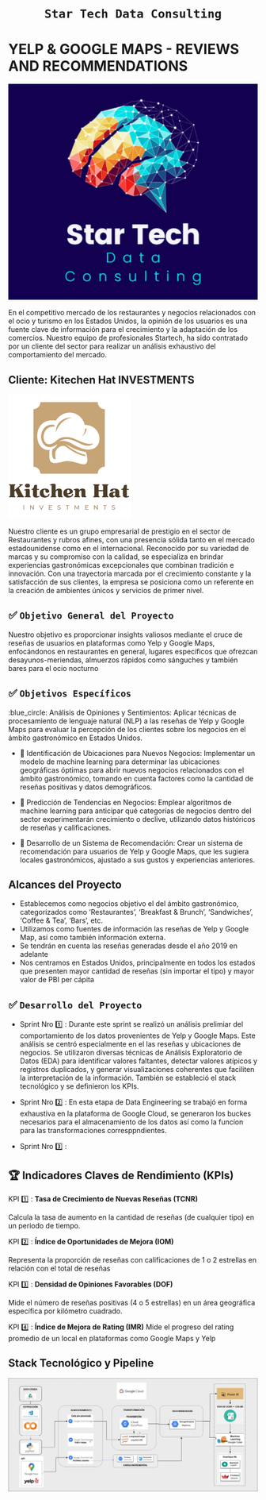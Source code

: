 

## <h1 align="center">**`Star Tech Data Consulting`**</h1>




# YELP & GOOGLE MAPS - REVIEWS AND RECOMMENDATIONS

![LOGO3](imagenes/startech.png)


En el competitivo mercado de los restaurantes y negocios relacionados con el ocio y turismo en los Estados Unidos, la opinión de los usuarios es una fuente clave de información para el crecimiento y la adaptación de los comercios. Nuestro equipo de profesionales Startech, ha sido contratado por un cliente del sector para realizar un análisis exhaustivo del comportamiento del mercado.



## ​Cliente: Kitechen Hat INVESTMENTS
![LOGO4](imagenes/k_hat2.png)


Nuestro cliente es un grupo empresarial de prestigio en el sector de Restaurantes y rubros afines, con una presencia sólida tanto en el mercado estadounidense como en el internacional. Reconocido por su variedad de marcas y su compromiso con la calidad, se especializa en brindar experiencias gastronómicas excepcionales que combinan tradición e innovación. Con una trayectoria marcada por el crecimiento constante y la satisfacción de sus clientes, la empresa se posiciona como un referente en la creación de ambientes únicos y servicios de primer nivel.

## :white_check_mark: ```Objetivo General del Proyecto ```
Nuestro objetivo es proporcionar insights valiosos mediante el cruce de reseñas de usuarios en plataformas como Yelp y Google Maps, enfocándonos en restaurantes en general, lugares específicos que ofrezcan desayunos-meriendas, almuerzos rápidos como sánguches y también bares para el ocio nocturno


## :white_check_mark: ```Objetivos Específicos ```

:blue_circle: Análisis de Opiniones y Sentimientos: Aplicar técnicas de procesamiento de lenguaje natural (NLP) a las reseñas de Yelp y Google Maps para evaluar la percepción de los clientes sobre los negocios en el ámbito gastronómico en Estados Unidos.
- :pushpin: Identificación de Ubicaciones para Nuevos Negocios: Implementar un modelo de machine learning para determinar las ubicaciones geográficas óptimas para abrir nuevos negocios relacionados con el ámbito gastronómico, tomando en cuenta factores como la cantidad de reseñas positivas y datos demográficos.

- :pushpin: Predicción de Tendencias en Negocios: Emplear algoritmos de machine learning para anticipar qué categorías de negocios dentro del sector experimentarán crecimiento o declive, utilizando datos históricos de reseñas y calificaciones.

- :pushpin: Desarrollo de un Sistema de Recomendación: Crear un sistema de recomendación para usuarios de Yelp y Google Maps, que les sugiera locales gastronómicos, ajustado a sus gustos y experiencias anteriores.

## ​Alcances del Proyecto
* Establecemos como negocios objetivo el del  ámbito gastronómico, categorizados como ‘Restaurantes’, ‘Breakfast & Brunch’, ‘Sandwiches’, ‘Coffee & Tea’, ‘Bars’, etc.
* Utilizamos como fuentes de  información las reseñas de Yelp y Google Map, así como también información externa.
* Se tendrán en cuenta las reseñas generadas desde el año 2019 en adelante
* Nos centramos en Estados Unidos, principalmente  en todos los estados que presenten mayor cantidad de reseñas (sin importar el tipo) y mayor valor de PBI per cápita


## :white_check_mark: ```Desarrollo del Proyecto```


- Sprint Nro :one: : Durante este sprint se realizó un análisis prelimiar del comportamiento de los datos provenientes de Yelp y Google Maps. Este análisis se centró especialmente en el las reseñas y ubicaciones de negocios. Se utilizaron diversas técnicas de Análisis Exploratorio de Datos (EDA) para identificar valores faltantes, detectar valores atípicos y registros duplicados, y generar visualizaciones coherentes que faciliten la interpretación de la información. También se estableció el stack tecnológico y se definieron los KPIs.

- Sprint Nro :two: : En esta etapa de Data Engineering se trabajó en forma exhaustiva en la plataforma de Google Cloud, se generaron los buckes necesarios para el almacenamiento de los datos así como la funcíon para las transformaciones corresppndientes.

- Sprint Nro :three: :


## 🏆 Indicadores Claves de Rendimiento (KPIs)


KPI :one: : **Tasa de Crecimiento de Nuevas Reseñas (TCNR)**

Calcula la tasa de aumento en la cantidad de reseñas (de cualquier tipo) en un periodo de tiempo.



  

KPI :two: : **Índice de Oportunidades de Mejora (IOM)**

Representa la proporción de reseñas con calificaciones de 1 o 2 estrellas en relación con el total de reseñas


KPI :three: : **Densidad de Opiniones Favorables (DOF)**

Mide el número de reseñas positivas (4 o 5 estrellas) en un área geográfica específica por kilómetro cuadrado.

KPI :four: : **Índice de Mejora de Rating (IMR)**
Mide el progreso del rating promedio de un local en plataformas como Google Maps y Yelp


## ​Stack Tecnológico y Pipeline
![p1](imagenes/pipeline2.jpeg)
